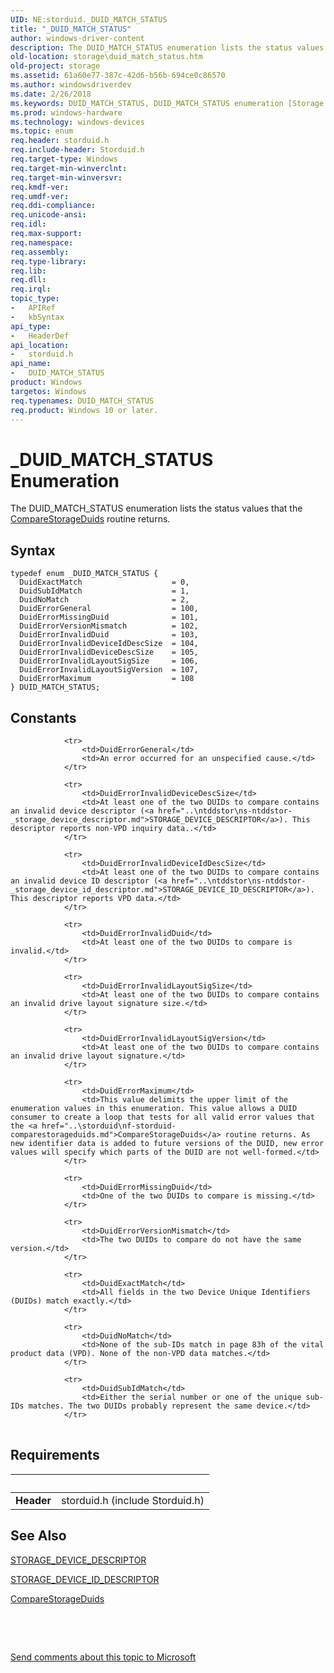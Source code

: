 ```yaml
---
UID: NE:storduid._DUID_MATCH_STATUS
title: "_DUID_MATCH_STATUS"
author: windows-driver-content
description: The DUID_MATCH_STATUS enumeration lists the status values that the CompareStorageDuids routine returns.
old-location: storage\duid_match_status.htm
old-project: storage
ms.assetid: 61a60e77-387c-42d6-b56b-694ce0c86570
ms.author: windowsdriverdev
ms.date: 2/26/2018
ms.keywords: DUID_MATCH_STATUS, DUID_MATCH_STATUS enumeration [Storage Devices], DuidErrorGeneral, DuidErrorInvalidDeviceDescSize, DuidErrorInvalidDeviceIdDescSize, DuidErrorInvalidDuid, DuidErrorInvalidLayoutSigSize, DuidErrorInvalidLayoutSigVersion, DuidErrorMaximum, DuidErrorMissingDuid, DuidErrorVersionMismatch, DuidExactMatch, DuidNoMatch, DuidSubIdMatch, _DUID_MATCH_STATUS, storage.duid_match_status, storduid/DUID_MATCH_STATUS, storduid/DuidErrorGeneral, storduid/DuidErrorInvalidDeviceDescSize, storduid/DuidErrorInvalidDeviceIdDescSize, storduid/DuidErrorInvalidDuid, storduid/DuidErrorInvalidLayoutSigSize, storduid/DuidErrorInvalidLayoutSigVersion, storduid/DuidErrorMaximum, storduid/DuidErrorMissingDuid, storduid/DuidErrorVersionMismatch, storduid/DuidExactMatch, storduid/DuidNoMatch, storduid/DuidSubIdMatch, structs-general_8e33f54f-7115-42c2-aa06-112c79f9c392.xml
ms.prod: windows-hardware
ms.technology: windows-devices
ms.topic: enum
req.header: storduid.h
req.include-header: Storduid.h
req.target-type: Windows
req.target-min-winverclnt: 
req.target-min-winversvr: 
req.kmdf-ver: 
req.umdf-ver: 
req.ddi-compliance: 
req.unicode-ansi: 
req.idl: 
req.max-support: 
req.namespace: 
req.assembly: 
req.type-library: 
req.lib: 
req.dll: 
req.irql: 
topic_type:
-	APIRef
-	kbSyntax
api_type:
-	HeaderDef
api_location:
-	storduid.h
api_name:
-	DUID_MATCH_STATUS
product: Windows
targetos: Windows
req.typenames: DUID_MATCH_STATUS
req.product: Windows 10 or later.
---
```


# _DUID_MATCH_STATUS Enumeration
The DUID_MATCH_STATUS enumeration lists the status values that the <a href="..\storduid\nf-storduid-comparestorageduids.md">CompareStorageDuids</a> routine returns.

## Syntax
````
typedef enum _DUID_MATCH_STATUS { 
  DuidExactMatch                    = 0,
  DuidSubIdMatch                    = 1,
  DuidNoMatch                       = 2,
  DuidErrorGeneral                  = 100,
  DuidErrorMissingDuid              = 101,
  DuidErrorVersionMismatch          = 102,
  DuidErrorInvalidDuid              = 103,
  DuidErrorInvalidDeviceIdDescSize  = 104,
  DuidErrorInvalidDeviceDescSize    = 105,
  DuidErrorInvalidLayoutSigSize     = 106,
  DuidErrorInvalidLayoutSigVersion  = 107,
  DuidErrorMaximum                  = 108
} DUID_MATCH_STATUS;
````

## Constants

<table>
            
                <tr>
                    <td>DuidErrorGeneral</td>
                    <td>An error occurred for an unspecified cause.</td>
                </tr>
            
                <tr>
                    <td>DuidErrorInvalidDeviceDescSize</td>
                    <td>At least one of the two DUIDs to compare contains an invalid device descriptor (<a href="..\ntddstor\ns-ntddstor-_storage_device_descriptor.md">STORAGE_DEVICE_DESCRIPTOR</a>). This descriptor reports non-VPD inquiry data..</td>
                </tr>
            
                <tr>
                    <td>DuidErrorInvalidDeviceIdDescSize</td>
                    <td>At least one of the two DUIDs to compare contains an invalid device ID descriptor (<a href="..\ntddstor\ns-ntddstor-_storage_device_id_descriptor.md">STORAGE_DEVICE_ID_DESCRIPTOR</a>). This descriptor reports VPD data.</td>
                </tr>
            
                <tr>
                    <td>DuidErrorInvalidDuid</td>
                    <td>At least one of the two DUIDs to compare is invalid.</td>
                </tr>
            
                <tr>
                    <td>DuidErrorInvalidLayoutSigSize</td>
                    <td>At least one of the two DUIDs to compare contains an invalid drive layout signature size.</td>
                </tr>
            
                <tr>
                    <td>DuidErrorInvalidLayoutSigVersion</td>
                    <td>At least one of the two DUIDs to compare contains an invalid drive layout signature.</td>
                </tr>
            
                <tr>
                    <td>DuidErrorMaximum</td>
                    <td>This value delimits the upper limit of the enumeration values in this enumeration. This value allows a DUID consumer to create a loop that tests for all valid error values that the <a href="..\storduid\nf-storduid-comparestorageduids.md">CompareStorageDuids</a> routine returns. As new identifier data is added to future versions of the DUID, new error values will specify which parts of the DUID are not well-formed.</td>
                </tr>
            
                <tr>
                    <td>DuidErrorMissingDuid</td>
                    <td>One of the two DUIDs to compare is missing.</td>
                </tr>
            
                <tr>
                    <td>DuidErrorVersionMismatch</td>
                    <td>The two DUIDs to compare do not have the same version.</td>
                </tr>
            
                <tr>
                    <td>DuidExactMatch</td>
                    <td>All fields in the two Device Unique Identifiers (DUIDs) match exactly.</td>
                </tr>
            
                <tr>
                    <td>DuidNoMatch</td>
                    <td>None of the sub-IDs match in page 83h of the vital product data (VPD). None of the non-VPD data matches.</td>
                </tr>
            
                <tr>
                    <td>DuidSubIdMatch</td>
                    <td>Either the serial number or one of the unique sub-IDs matches. The two DUIDs probably represent the same device.</td>
                </tr>
</table>


## Requirements
| &nbsp; | &nbsp; |
| ---- |:---- |
| **Header** | storduid.h (include Storduid.h) |

## See Also

<a href="..\ntddstor\ns-ntddstor-_storage_device_descriptor.md">STORAGE_DEVICE_DESCRIPTOR</a>



<a href="..\ntddstor\ns-ntddstor-_storage_device_id_descriptor.md">STORAGE_DEVICE_ID_DESCRIPTOR</a>



<a href="..\storduid\nf-storduid-comparestorageduids.md">CompareStorageDuids</a>



 

 

<a href="mailto:wsddocfb@microsoft.com?subject=Documentation%20feedback [storage\storage]:%20DUID_MATCH_STATUS enumeration%20 RELEASE:%20(2/26/2018)&amp;body=%0A%0APRIVACY STATEMENT%0A%0AWe use your feedback to improve the documentation. We don't use your email address for any other purpose, and we'll remove your email address from our system after the issue that you're reporting is fixed. While we're working to fix this issue, we might send you an email message to ask for more info. Later, we might also send you an email message to let you know that we've addressed your feedback.%0A%0AFor more info about Microsoft's privacy policy, see http://privacy.microsoft.com/en-us/default.aspx." title="Send comments about this topic to Microsoft">Send comments about this topic to Microsoft</a>
